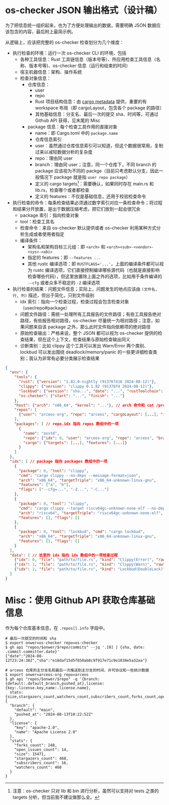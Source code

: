 # os-checker JSON 输出格式（设计稿）

为了把信息统一组织起来，也为了方便处理输出的数据，需要明确 JSON 数据应该包含的内容，最后附上最简示例。

从逻辑上，应该把完整的 os-checker 检查划分为几个维度：

* 执行检查的环境：运行一次 os-checker CLI 的环境，包括
    * 各种工具信息：Rust 工具链信息（版本号等）、所应用检查工具信息（名称、版本号等)、os-checker 信息（运行和结束的时间）
    * 宿主机器信息：架构、操作系统
    * 检查对象信息：
        * 仓库信息：
            * user 
            * repo 
            * Rust 项目结构信息：由 [cargo metadata] 提供，重要的有 workspace 布局（即 cargoLayout，包含各个 package 的路径）
            * 其他基础信息：分支名、最后一次的提交 sha、时间等，可通过 Github API 获得，见末尾的 Misc
        * package 信息：每个检查工具作用的直接对象
            * name：即 Cargo.toml 中的 `package.name`
            * 仓库信息索引
            * user：虽然通过仓库信息索引可以知道，但这个数据很常用，复制过来以减轻数据分析的复杂度
            * repo：理由同 user
            * branch：理由同 user；注意，同一个仓库下，不同 branch 的 package 应该视为不同的 packge（目前只考虑默认分支，因此一般情况下 package 就是指 `user repo package`）
            * 定义的 cargo targets[^1]：需要确认，如果同时存在 main.rs 和 lib.rs，检查哪个或者都检查
            * 定义的 features：不仅是基础信息，还用于校验检查命令
* 执行检查的命令：每条检查结果必须通过数字索引对应一条检查命令；将过程和结果分开放置，是出于数据压缩考虑，把它们放到一起会很冗余
    * package 索引：指向检查对象
    * tool：检查工具名
    * 检查命令：来自 os-checker 默认提供或者 os-checker 利用某种方式分析生成或者使用者指定
    * 编译条件：
        * 架构名和架构目标三元组：即 `<arch>` 和 `<arch><sub>-<vendor>-<sys>-<abi>`
        * 指定的 features：即 `--features ...`
        * 其他 rustc 编译选项：即 `RUSTFLAGS='...'`，上面的编译条件都可以视为 rustc 编译选项，它们直接控制编译哪些源代码（也就是直接影响检查哪些代码），但这里放置除上面之外的选项，比如用于条件编译的 `--cfg` 或者众多不稳定的 `-Z` 编译选项
* 执行检查的结果：问题文件信息；实际上，问题发生的地点应该由 `(文件名, 行, 列)` 描述，但出于简化，只到文件级别
    * idx 索引：指向一个检查过程，检查过程会包含检查对象（user/repo#package）
    * 问题文件路径：需统一处理所有工具报告的文件路径；有些工具报告绝对路径，有些报告相对路径，os-checker 尽量统一为相对路径；注意，如果问题来自该 package 之外，那么此时文件指向依赖项的绝对路径
    * 原始检查输出：严格来说，整个 JSON 都可以视为 os-checker 提供的检查结果，但在这个上下文，检查结果与原始检查输出同义
    * 诊断类别：比如 clippy 这个工具可以发出 Warn/Error 两个类别、lockbud 可以发出围绕 deadlock/memory/panic 的一些更详细检查类别；我认为非常有必要分类展示检查结果

[cargo metadata]: https://doc.rust-lang.org/cargo/commands/cargo-metadata.html#json-format

[^1]: 注意：os-checker 只对 lib 和 bin 进行分析，虽然可以支持对 tests 之类的 targets 分析，但当前我不建议做那么全。

```json
{
  "env": {
    "tools": {
      "rust": {"version": "1.82.0-nightly (91376f416 2024-08-12)"},
      "clippy": {"version": "clippy 0.1.82 (91376f4 2024-08-12)"},
      "lockbud": {"version": "sha...", "date": "...", "rustToolchain": "..."}, // lockbud 需要固定工具链
      "os-checker": {"start": "...", "finish": "..."}
    },
    "host": {"arch": "x86_64", "kernel": "..."}, // arch 命令和 cat /proc/version
    "repos": [
      {"user": "arceos-org", "repo": "arceos", "cargoLayout": [...], "info": {...}}
    ],
    "packages": [ // repo.idx 指向 repos 数组中的一项
      {
        "name": "axstd",
        "repo": {"idx": 0, "user": "arceos-org", "repo": "arceos", "branch": "main"},
        "cargo": {"targets": [...], "features": [...]}
      }
    ]
  },
  "idx": [ // package 指向 packages 数组中的一项
    {
      "package": 0, "tool": "clippy",
      "cmd": "cargo clippy --no-deps --message-format=json",
      "arch": "x86_64", "targetTriple": "x86_64-unknown-linux-gnu",
      "features": ["a", "b"],
      "flags": ["--cfg=...", "-Z...", "-C..."]
    },
    {
      "package": 0, "tool": "clippy",
      "cmd": "cargo clippy --target riscv64gc-unknown-none-elf --no-deps --message-format=json",
      "arch": "riscv64", "targetTriple": "riscv64gc-unknown-none-elf",
      "features": [], "flags": []
    },
    {
      "package": 0, "tool": "lockbud", "cmd": "cargo lockbud",
      "arch": "x86_64", "targetTriple": "x86_64-unknown-linux-gnu",
      "features": [], "flags": []
    }
  ],
  "data": [ // 这里的 idx 指向 idx 数组中的一项检查过程
    {"idx": 0, "file": "path/to/file.rs", "kind": "Clippy(Error)", "raw": "raw report ..."},
    {"idx": 1, "file": "path/to/file.rs", "kind": "Clippy(Warn)", "raw": "raw report ..."},
    {"idx": 2, "file": "path/to/file.rs", "kind": "Lockbud(DoubleLock)", "raw": "raw report ..."}
  ]
}
```

# Misc：使用 Github API 获取仓库基础信息

作为每个仓库基本信息，在 `.repos[].info` 字段中。

```console
# 最后一次提交的时间和 sha
$ export onwer=os-checker repo=os-checker
$ gh api "repos/$onwer/$repo/commits" --jq '.[0] | {sha, date: .commit.committer.date}'
{"date":"2024-08-12T23:24:38Z","sha":"e18daf15d5f850ab8c9f917e71c9e1838e5a32aa"}

# arceos 仓库的主分支名和最后一次推送到主分支的时间、许可协议和一些统计数据
$ export onwer=arceos-org repo=arceos
$ gh api "repos/$onwer/$repo" -q '{branch:{default:.default_branch,pushed_at},license:{key:.license.key,name:.license.name},
  stats:{size,stargazers_count,watchers_count,subscribers_count,forks_count,open_issues_count}}'
{
  "branch": {
    "default": "main",
    "pushed_at": "2024-08-13T10:22:52Z"
  },
  "license": {
    "key": "apache-2.0",
    "name": "Apache License 2.0"
  },
  "stats": {
    "forks_count": 248,
    "open_issues_count": 14,
    "size": 15471,
    "stargazers_count": 468,
    "subscribers_count": 16,
    "watchers_count": 468
  }
}
```
